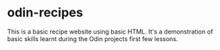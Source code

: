 # odin-recipes
This is a basic recipe website using basic HTML. 
It's a demonstration of basic skills learnt during the Odin projects first few lessons. 
